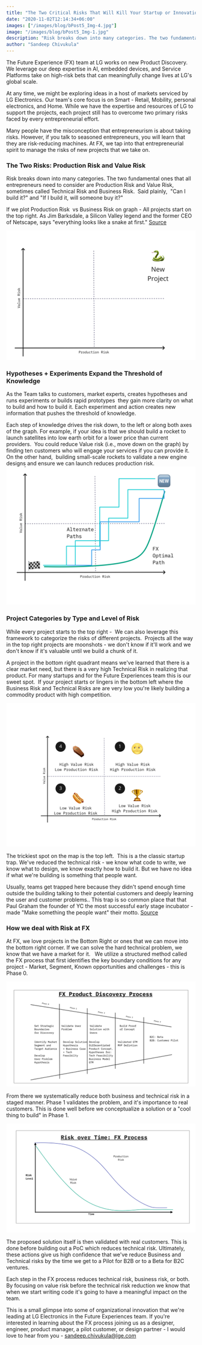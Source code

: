 ```yaml
---
title: "The Two Critical Risks That Will Kill Your Startup or Innovation"
date: "2020-11-02T12:14:34+06:00"
images: ["/images/blog/bPost5_Img-4.jpg"]
image: "/images/blog/bPost5_Img-1.jpg"
description: "Risk breaks down into many categories. The two fundamental ones that all entrepreneurs need to consider are  Production Risk and Value Risk, sometimes called Technical Risk and Business Risk."
author: "Sandeep Chivukula"
---
```


The Future Experience (FX) team at LG works on new Product Discovery. We leverage our deep expertise in AI, embedded devices, and Service Platforms take on high-risk bets that can meaningfully change lives at LG's global scale.  

At any time, we might be exploring ideas in a host of markets serviced by LG Electronics.
Our team's core focus is on Smart - Retail, Mobility, personal electronics, and Home.
While we have the expertise and resources of LG to support the projects, each project still has to overcome two primary risks faced by every entrepreneurial effort.  

Many people have the misconception that entrepreneurism is about taking risks. However, if you talk to seasoned entrepreneurs, you will learn that they are risk-reducing machines.
At FX, we tap into that entrepreneurial spirit to manage the risks of new projects that we take on.

### The Two Risks: Production Risk and Value Risk

Risk breaks down into many categories. The two fundamental ones that all entrepreneurs need to consider are Production Risk and Value Risk, sometimes called Technical Risk and Business Risk.  Said plainly,  "Can I build it?" and "If I build it, will someone buy it?" 

If we plot Production Risk  vs Business Risk on graph - All projects start on the top right. As Jim Barksdale, a Silicon Valley legend and the former CEO of Netscape, says "everything looks like a snake at first." [Source](https://hbr.org/2014/06/dont-play-with-dead-snakes-and-other-management-advice)

![Two by Two Production and Value Risk](/images/blog/bPost5_Img-1.jpg)

### Hypotheses + Experiments Expand the Threshold of Knowledge

As the Team talks to customers, market experts, creates hypotheses and runs experiments or builds rapid prototypes  they gain more clarity on what to build and how to build it. Each experiment and action creates new  information that pushes the threshold of knowledge. 

Each step of knowledge drives the risk down, to the left or along both axes of the graph. For example, if your idea is that we should build a rocket to launch satellites into low earth orbit for a lower price than current providers.  You could reduce Value risk (i.e., move down on the graph) by finding ten customers who will engage your services if you can provide it.  On the other hand,  building small-scale rockets to validate a new engine designs and ensure we can launch reduces production risk.
 
![Reducing Project Risk](/images/blog/bPost5_Img-2.jpg)

### Project Categories by Type and Level of Risk

While every project starts to the top right -  We can also leverage this framework to categorize the risks of different projects.  Projects all the way in the top right projects are moonshots - we don't know if it'll work and we don't know if it's valuable until we build a chunk of it.  

A project in the bottom right quadrant means we've learned that there is a clear market need, but there is a very high Technical Risk in realizing that product. For many startups and for the Future Experiences team this is our sweet spot.  If your project starts or lingers in the bottom left where the Business Risk and Technical Risks are are very low you're likely building a commodity product with high competition.

![Four Risk Quadrants](/images/blog/bPost5_Img-3.jpg)

The trickiest spot on the map is the top left.  This is a the classic startup trap. We've reduced the technical risk - we know what code to write, we know what to design, we know exactly how to build it. But we have no idea if what we're building is something that people want.  

Usually, teams get trapped here because they didn't spend enough time outside the building talking to their potential customers and deeply learning the user and customer problems.. This trap is so common place that that Paul Graham the founder of YC the most successful early stage incubator - made "Make something the people want" their motto. [Source](https://en.wikipedia.org/wiki/Y_Combinator)


### How we deal with Risk at FX

At FX, we love projects in the Bottom Right or ones that we can move into the bottom right corner. If we can solve the hard technical problem, we know that we have a market for it.   We utilize a structured method called the FX process that first identifies the key boundary conditions for any project - Market, Segment, Known opportunities and challenges - this is Phase 0. 

![FX Process](/images/blog/bPost5_Img-4.jpg)


From there we systematically reduce both business and technical risk in a staged manner. Phase 1 validates the problem, and it's importance to real customers. This is done well before we conceptualize a solution or a "cool thing to build" in Phase 1.   

![FX Process](/images/blog/bPost5_Img-5.jpg)

The proposed solution itself is then validated with real customers. This is done before building out a PoC which reduces technical risk. Ultimately, these actions give us high confidence that we've reduce Business and Technical risks by the time we get to a Pilot for B2B or to a Beta for B2C ventures.

Each step in the FX process reduces technical risk, business risk, or both. By focusing on value risk before the technical risk reduction we know that when we start writing code it's going to have a meaningful impact on the team. 

This is a small glimpse into some of organizational innovation that we're leading at LG Electronics in the Future Experiences team. If you're interested in learning about the FX process joining us as a designer, engineer, product manager, a pilot customer, or design partner - I would love to hear from you - sandeep.chivukula@lge.com
